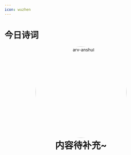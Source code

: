 ```yaml
---
icon: wuzhen
---
```

<center> 
<script src="https://sdk.jinrishici.com/v2/browser/jinrishici.js" charset="utf-8"></script>
</center> 

# <span id="jinrishici-sentence">今日诗词</span>

<script src="https://cdn.jsdelivr.net/npm/@fancyapps/ui@5.0/dist/fancybox/fancybox.umd.js"></script>
<link
  rel="stylesheet"
  href="https://cdn.jsdelivr.net/npm/@fancyapps/ui@5.0/dist/fancybox/fancybox.css"
/>


<p style="text-align: center; margin: 0px;" markdown>
  <img src="../img/wz1.JPG" alt="arv-anshul" style="width: 300px; border-radius: 50%;" />

  <p style="text-align: center; font-size: 30px; margin: 0px;"><strong>内容待补充~</strong></p>
</p>
